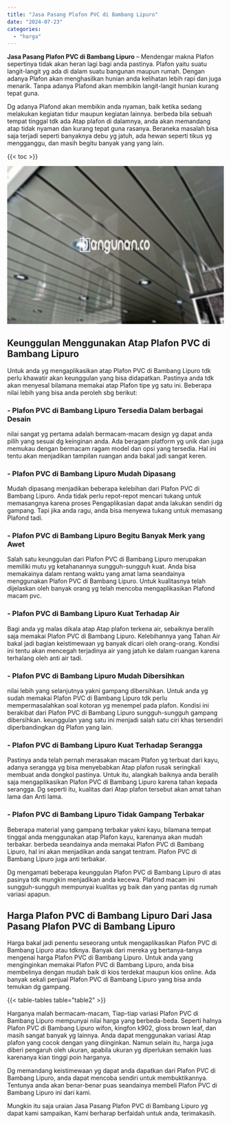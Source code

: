 ```yaml
---
title: "Jasa Pasang Plafon PVC di Bambang Lipuro"
date: "2024-07-23"
categories: 
  - "harga"
---
```


**Jasa Pasang Plafon PVC di Bambang Lipuro** – Mendengar makna Plafon sepertinya tidak akan heran lagi bagi anda pastinya. Plafon yaitu suatu langit-langit yg ada di dalam suatu bangunan maupun rumah. Dengan adanya Plafon akan menghasilkan hunian anda kelihatan lebih rapi dan juga menarik. Tanpa adanya Plafond akan membikin langit-langit hunian kurang tepat guna.

Dg adanya Plafond akan membikin anda nyaman, baik ketika sedang melakukan kegiatan tidur maupun kegiatan lainnya. berbeda bila sebuah tempat tinggal tdk ada Atap plafon di dalamnya, anda akan memandang atap tidak nyaman dan kurang tepat guna rasanya. Beraneka masalah bisa saja terjadi seperti banyaknya debu yg jatuh, ada hewan seperti tikus yg mengganggu, dan masih begitu banyak yang yang lain.

{{< toc >}}

![Jasa Pasang Plafon PVC di Bambang Lipuro](/images/flafond-pvc-murah07.png)

## Keunggulan Menggunakan Atap Plafon PVC di Bambang Lipuro

Untuk anda yg mengaplikasikan atap Plafon PVC di Bambang Lipuro tdk perlu khawatir akan keunggulan yang bisa didapatkan. Pastinya anda tdk akan menyesal bilamana memakai atap Plafon tipe yg satu ini. Beberapa nilai lebih yang bisa anda peroleh sbg berikut:

### \- Plafon PVC di Bambang Lipuro Tersedia Dalam berbagai Desain

nilai sangat yg pertama adalah bermacam-macam design yg dapat anda pilih yang sesuai dg keinginan anda. Ada beragam platform yg unik dan juga memukau dengan bermacam ragam model dan opsi yang tersedia. Hal ini tentu akan menjadikan tampilan ruangan anda bakal jadi sangat keren.

### \- Plafon PVC di Bambang Lipuro Mudah Dipasang

Mudah dipasang menjadikan beberapa kelebihan dari Plafon PVC di Bambang Lipuro. Anda tidak perlu repot-repot mencari tukang untuk memasangnya karena proses Pengaplikasian dapat anda lakukan sendiri dg gampang. Tapi jika anda ragu, anda bisa menyewa tukang untuk memasang Plafond tadi.

### \- Plafon PVC di Bambang Lipuro Begitu Banyak Merk yang Awet

Salah satu keunggulan dari Plafon PVC di Bambang Lipuro merupakan memiliki mutu yg ketahanannya sungguh-sungguh kuat. Anda bisa memakainya dalam rentang waktu yang amat lama seandainya menggunakan Plafon PVC di Bambang Lipuro. Untuk kualitasnya telah dijelaskan oleh banyak orang yg telah mencoba mengaplikasikan Plafond macam pvc.

### \- Plafon PVC di Bambang Lipuro Kuat Terhadap Air

Bagi anda yg malas dikala atap Atap plafon terkena air, sebaiknya beralih saja memakai Plafon PVC di Bambang Lipuro. Kelebihannya yang Tahan Air bakal jadi bagian keistimewaan yg banyak dicari oleh orang-orang. Kondisi ini tentu akan mencegah terjadinya air yang jatuh ke dalam ruangan karena terhalang oleh anti air tadi.

### \- Plafon PVC di Bambang Lipuro Mudah Dibersihkan

nilai lebih yang selanjutnya yakni gampang dibersihkan. Untuk anda yg sudah memakai Plafon PVC di Bambang Lipuro tdk perlu mempermasalahkan soal kotoran yg menempel pada plafon. Kondisi ini berakibat dari Plafon PVC di Bambang Lipuro sungguh-sungguh gampang dibersihkan. keunggulan yang satu ini menjadi salah satu ciri khas tersendiri diperbandingkan dg Plafon yang lain.

### \- Plafon PVC di Bambang Lipuro Kuat Terhadap Serangga

Pastinya anda telah pernah merasakan macam Plafon yg terbuat dari kayu, adanya serangga yg bisa menyebabkan Atap plafon rusak seringkali membuat anda dongkol pastinya. Untuk itu, alangkah baiknya anda beralih saja mengaplikasikan Plafon PVC di Bambang Lipuro karena tahan kepada serangga. Dg seperti itu, kualitas dari Atap plafon tersebut akan amat tahan lama dan Anti lama.

### \- Plafon PVC di Bambang Lipuro Tidak Gampang Terbakar

Beberapa material yang gampang terbakar yakni kayu, bilamana tempat tinggal anda menggunakan atap Plafon kayu, karenanya akan mudah terbakar. berbeda seandainya anda memakai Plafon PVC di Bambang Lipuro, hal ini akan menjadikan anda sangat tentram. Plafon PVC di Bambang Lipuro juga anti terbakar.

Dg mengamati beberapa keunggulan Plafon PVC di Bambang Lipuro di atas pasinya tdk mungkin menjadikan anda kecewa. Plafond macam ini sungguh-sungguh mempunyai kualitas yg baik dan yang pantas dg rumah variasi apapun.

## Harga Plafon PVC di Bambang Lipuro Dari Jasa Pasang Plafon PVC di Bambang Lipuro

Harga bakal jadi penentu seseorang untuk mengaplikasikan Plafon PVC di Bambang Lipuro atau tdknya. Banyak dari mereka yg bertanya-tanya mengenai harga Plafon PVC di Bambang Lipuro. Untuk anda yang menginginkan memakai Plafon PVC di Bambang Lipuro, anda bisa membelinya dengan mudah baik di kios terdekat maupun kios online. Ada banyak sekali penjual Plafon PVC di Bambang Lipuro yang bisa anda temukan dg gampang.

{{< table-tables table="table2" >}}

Harganya malah bermacam-macam, Tiap-tiap variasi Plafon PVC di Bambang Lipuro mempunyai nilai harga yang berbeda-beda. Seperti halnya Plafon PVC di Bambang Lipuro wifon, kingfon k902, gloss brown leaf, dan masih sangat banyak yg lainnya. Anda dapat menggunakan variasi Atap plafon yang cocok dengan yang diinginkan. Namun selain itu, harga juga diberi pengaruh oleh ukuran, apabila ukuran yg diperlukan semakin luas karenanya kian tinggi poin harganya.

Dg memandang keistimewaan yg dapat anda dapatkan dari Plafon PVC di Bambang Lipuro, anda dapat mencoba sendiri untuk membuktikannya. Tentunya anda akan benar-benar puas seandainya membeli Plafon PVC di Bambang Lipuro ini dari kami.

Mungkin itu saja uraian Jasa Pasang Plafon PVC di Bambang Lipuro yg dapat kami sampaikan, Kami berharap berfaidah untuk anda, terimakasih.
